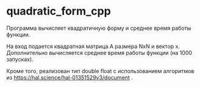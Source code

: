 # quadratic_form_cpp
Программа вычисляет квадратичную форму и среднее время работы функции.

На вход подается квадратная матрица A размера NxN и вектор x. Дополнительно вычисляется среднее время работы функции (на 1000 запусках). 

Кроме того, реализован тип double float с использованием алгоритмов из <link>https://hal.science/hal-01351529v3/document .
